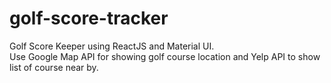 # golf-score-tracker
Golf Score Keeper using ReactJS and Material UI.  
Use Google Map API for showing golf course location and Yelp API to show list of course near by.
